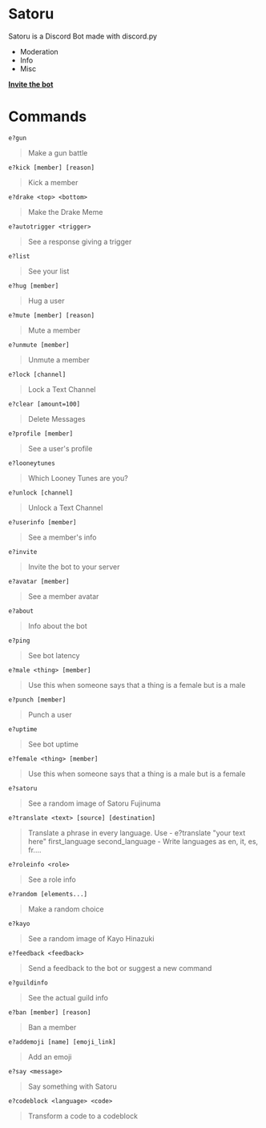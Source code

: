 # Satoru
Satoru is a Discord Bot made with discord.py
- Moderation
- Info 
- Misc

**[Invite the bot](https://discordapp.com/api/oauth2/authorize?client_id=635044836830871562&permissions=321606&scope=bot)**

# Commands

`e?gun `

> Make a gun battle 

`e?kick [member] [reason]`

> Kick a member 

`e?drake <top> <bottom>`

> Make the Drake Meme 

`e?autotrigger <trigger>`

> See a response giving a trigger 

`e?list `

> See your list 

`e?hug [member]`

> Hug a user 

`e?mute [member] [reason]`

> Mute a member 

`e?unmute [member]`

> Unmute a member 

`e?lock [channel]`

> Lock a Text Channel 

`e?clear [amount=100]`

> Delete Messages 

`e?profile [member]`

> See a user's profile 

`e?looneytunes `

> Which Looney Tunes are you? 

`e?unlock [channel]`

> Unlock a Text Channel 

`e?userinfo [member]`

> See a member's info 

`e?invite `

> Invite the bot to your server 

`e?avatar [member]`

> See a member avatar 

`e?about `

> Info about the bot 

`e?ping `

> See bot latency 

`e?male <thing> [member]`

> Use this when someone says that a thing is a female but is a male 

`e?punch [member]`

> Punch a user 

`e?uptime `

> See bot uptime 

`e?female <thing> [member]`

> Use this when someone says that a thing is a male but is a female 

`e?satoru `

> See a random image of Satoru Fujinuma 

`e?translate <text> [source] [destination]`

> Translate a phrase in every language. Use - e?translate "your text here" first_language second_language - Write languages as en, it, es, fr.... 

`e?roleinfo <role>`

> See a role info 

`e?random [elements...]`

> Make a random choice 

`e?kayo `

> See a random image of Kayo Hinazuki 

`e?feedback <feedback>`

> Send a feedback to the bot or suggest a new command 

`e?guildinfo `

> See the actual guild info 

`e?ban [member] [reason]`

> Ban a member 

`e?addemoji [name] [emoji_link]`

> Add an emoji 

`e?say <message>`

> Say something with Satoru 

`e?codeblock <language> <code>`

> Transform a code to a codeblock 


